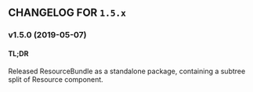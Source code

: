 ## CHANGELOG FOR `1.5.x`

### v1.5.0 (2019-05-07)

#### TL;DR

Released ResourceBundle as a standalone package, containing a subtree split of Resource component.
